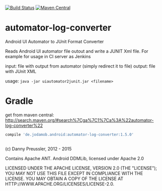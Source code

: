 [![Build Status](https://travis-ci.org/dpreussler/automator-log-converter.svg?branch=master)](https://travis-ci.org/dpreussler/automator-log-converter)
[![Maven Central](https://maven-badges.herokuapp.com/maven-central/de.jodamob.android/automator-log-converter/badge.svg)](https://maven-badges.herokuapp.com/maven-central/de.jodamob.android/automator-log-converter)


automator-log-converter
=======================

Android UI Automator to JUnit Format Converter

Reads Android UI automator file outout and write a JUNIT Xml file. For example for usage in CI server as Jenkins

input: file with output from automator (simply redirect it to file)
output: file with JUnit XML

usage: `java -jar uiautomator2junit.jar <filename>`


Gradle
======

get from maven central:
http://search.maven.org/#search%7Cga%7C1%7Ca%3A%22automator-log-converter%22

```groovy
compile 'de.jodamob.android:automator-log-converter:1.5.0'
 
```


(c) Danny Preussler, 2012 - 2015

Contains Apache ANT. Android DDMLib, licensed under Apache 2.0

LICENSED UNDER THE APACHE LICENSE, VERSION 2.0 (THE "LICENSE"); YOU MAY NOT USE THIS FILE EXCEPT IN COMPLIANCE WITH THE LICENSE. YOU MAY OBTAIN A COPY OF THE LICENSE AT HTTP://WWW.APACHE.ORG/LICENSES/LICENSE-2.0.

